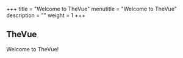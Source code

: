 +++
title = "Welcome to TheVue"
menutitle = "Welcome to TheVue"
description = ""
weight = 1
+++

## TheVue

Welcome to TheVue!
